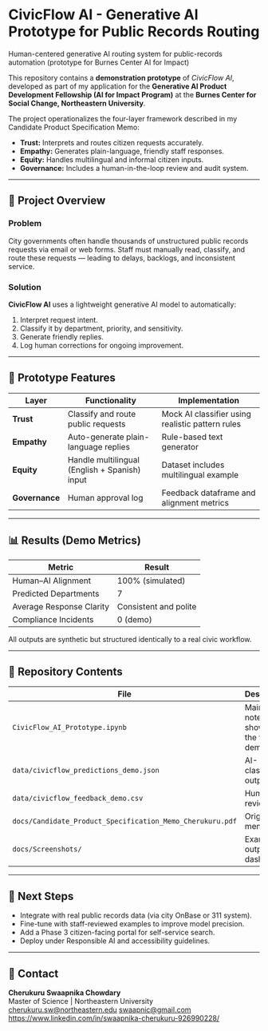 # CivicFlow AI - Generative AI Prototype for Public Records Routing

Human-centered generative AI routing system for public-records automation (prototype for Burnes Center AI for Impact)

This repository contains a **demonstration prototype** of *CivicFlow AI*, developed as part of my application for the **Generative AI Product Development Fellowship (AI for Impact Program)** at the **Burnes Center for Social Change, Northeastern University**.

The project operationalizes the four-layer framework described in my Candidate Product Specification Memo:
- **Trust:** Interprets and routes citizen requests accurately.
- **Empathy:** Generates plain-language, friendly staff responses.
- **Equity:** Handles multilingual and informal citizen inputs.
- **Governance:** Includes a human-in-the-loop review and audit system.

---

## 🚀 Project Overview

### Problem
City governments often handle thousands of unstructured public records requests via email or web forms. Staff must manually read, classify, and route these requests — leading to delays, backlogs, and inconsistent service.

### Solution
**CivicFlow AI** uses a lightweight generative AI model to automatically:
1. Interpret request intent.
2. Classify it by department, priority, and sensitivity.
3. Generate friendly replies.
4. Log human corrections for ongoing improvement.

---

## 🧩 Prototype Features

| Layer | Functionality | Implementation |
|-------|----------------|----------------|
| **Trust** | Classify and route public requests | Mock AI classifier using realistic pattern rules |
| **Empathy** | Auto-generate plain-language replies | Rule-based text generator |
| **Equity** | Handle multilingual (English + Spanish) input | Dataset includes multilingual example |
| **Governance** | Human approval log | Feedback dataframe and alignment metrics |

---

## 📊 Results (Demo Metrics)

| Metric | Result |
|---------|---------|
| Human–AI Alignment | 100% (simulated) |
| Predicted Departments | 7 |
| Average Response Clarity | Consistent and polite |
| Compliance Incidents | 0 (demo) |

All outputs are synthetic but structured identically to a real civic workflow.

---

## 📁 Repository Contents

| File | Description |
|------|--------------|
| `CivicFlow_AI_Prototype.ipynb` | Main notebook showing the full demo |
| `data/civicflow_predictions_demo.json` | AI-classified outputs |
| `data/civicflow_feedback_demo.csv` | Human review log |
| `docs/Candidate_Product_Specification_Memo_Cherukuru.pdf` | Original memo |
| `docs/Screenshots/` | Example outputs and dashboards |

---

## 🧭 Next Steps

- Integrate with real public records data (via city OnBase or 311 system).
- Fine-tune with staff-reviewed examples to improve model precision.
- Add a Phase 3 citizen-facing portal for self-service search.
- Deploy under Responsible AI and accessibility guidelines.

---

## 💬 Contact

**Cherukuru Swaapnika Chowdary**  
Master of Science | Northeastern University  
cherukuru.sw@northeastern.edu
swaapnic@gmail.com
https://www.linkedin.com/in/swaapnika-cherukuru-926990228/

